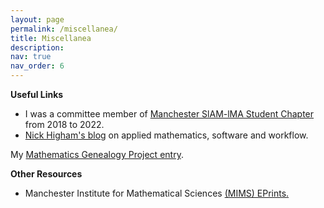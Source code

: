 ```yaml
---
layout: page
permalink: /miscellanea/
title: Miscellanea
description: 
nav: true
nav_order: 6
---
```


<b>Useful Links</b>

<ul>

<li> I was a committee member of <a href="https://www.maths.manchester.ac.uk/~siam/">Manchester SlAM-lMA Student Chapter</a> from 2018 to 2022.</li>

<li><a href="https://nhigham.com/">Nick Higham's blog</a> on applied mathematics, software and workflow.</li>

</ul>


<p>My <a href="https://www.mathgenealogy.org/id.php?id=306215">Mathematics Genealogy Project entry</a>.</p>

<b>Other Resources</b>

<ul>

<li>Manchester Institute for Mathematical Sciences <a href="https://eprints.maths.manchester.ac.uk/">(MIMS) EPrints.</a></li>

</ul>